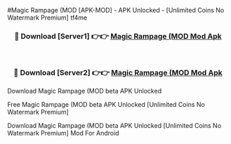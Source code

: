 #Magic Rampage (MOD [APK-MOD] - APK Unlocked - [Unlimited Coins No Watermark Premium] tf4me



<div align="center">

<h3>🔴 Download [Server1] 👉👉 <a href="https://momento.my/?title=Magic_Rampage_(MOD">Magic Rampage (MOD Mod Apk</a></h3><br>

<h3>🔴 Download [Server2] 👉👉 <a href="https://momento.my/?title=Magic_Rampage_(MOD">Magic Rampage (MOD Mod Apk</a></h3>
</div>



Download Magic Rampage (MOD beta APK Unlocked

Free Magic Rampage (MOD beta APK Unlocked [Unlimited Coins No Watermark Premium]

Download Magic Rampage (MOD beta APK Unlocked [Unlimited Coins No Watermark Premium] Mod For Android
